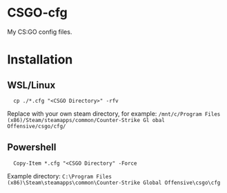 # CSGO-cfg

My CS:GO config files.


# Installation

## WSL/Linux
      cp ./*.cfg "<CSGO Directory>" -rfv
Replace <CSGO Directory> with your own steam directory, for example:
  `/mnt/c/Program Files (x86)/Steam/steamapps/common/Counter-Strike Gl
    obal Offensive/csgo/cfg/`
  
## Powershell
      Copy-Item *.cfg "<CSGO Directory" -Force
Example directory: `C:\Program Files (x86)\Steam\steamapps\common\Counter-Strike Global Offensive\csgo\cfg`
